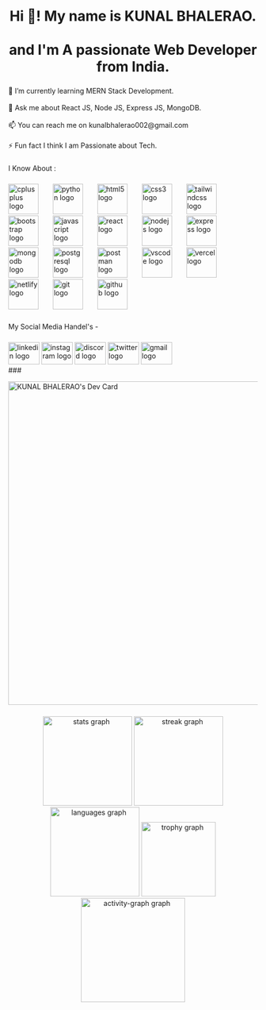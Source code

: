 <h1 align="center">Hi 👋! My name is KUNAL BHALERAO.<br><br> and I'm A passionate Web Developer from India.</h1>

###

<p align="left">🌱 I’m currently learning MERN Stack Development.<br><br>💬 Ask me about React JS, Node JS, Express JS, MongoDB.<br><br>📫 You can reach me on  kunalbhalerao002@gmail.com<br><br>⚡ Fun fact I think I am Passionate about Tech.</p>

###

<p align="left">I Know About :</p>

###

<div align="left">
  <img src="https://skillicons.dev/icons?i=cpp" height="61" alt="cplusplus logo"  />
  <img width="21" />
  <img src="https://skillicons.dev/icons?i=py" height="61" alt="python logo"  />
  <img width="21" />
  <img src="https://skillicons.dev/icons?i=html" height="61" alt="html5 logo"  />
  <img width="21" />
  <img src="https://skillicons.dev/icons?i=css" height="61" alt="css3 logo"  />
  <img width="21" />
  <img src="https://skillicons.dev/icons?i=tailwind" height="61" alt="tailwindcss logo"  />
  <img width="21" />
  <img src="https://skillicons.dev/icons?i=bootstrap" height="61" alt="bootstrap logo"  />
  <img width="21" />
  <img src="https://skillicons.dev/icons?i=js" height="61" alt="javascript logo"  />
  <img width="21" />
  <img src="https://skillicons.dev/icons?i=react" height="61" alt="react logo"  />
  <img width="21" />
  <img src="https://skillicons.dev/icons?i=nodejs" height="61" alt="nodejs logo"  />
  <img width="21" />
  <img src="https://skillicons.dev/icons?i=express" height="61" alt="express logo"  />
  <img width="21" />
  <img src="https://skillicons.dev/icons?i=mongodb" height="61" alt="mongodb logo"  />
  <img width="21" />
  <img src="https://skillicons.dev/icons?i=postgres" height="61" alt="postgresql logo"  />
  <img width="21" />
  <img src="https://skillicons.dev/icons?i=postman" height="61" alt="postman logo"  />
  <img width="21" />
  <img src="https://skillicons.dev/icons?i=vscode" height="61" alt="vscode logo"  />
  <img width="21" />
  <img src="https://skillicons.dev/icons?i=vercel" height="61" alt="vercel logo"  />
  <img width="21" />
  <img src="https://skillicons.dev/icons?i=netlify" height="61" alt="netlify logo"  />
  <img width="21" />
  <img src="https://skillicons.dev/icons?i=git" height="61" alt="git logo"  />
  <img width="21" />
  <img src="https://skillicons.dev/icons?i=github" height="61" alt="github logo"  />
</div>

###

<p align="left">My Social Media Handel's -</p>

###

<div align="left">
  <img src="https://raw.githubusercontent.com/maurodesouza/profile-readme-generator/master/src/assets/icons/social/linkedin/default.svg" width="63" height="45" alt="linkedin logo"  />
  <img src="https://raw.githubusercontent.com/maurodesouza/profile-readme-generator/master/src/assets/icons/social/instagram/default.svg" width="63" height="45" alt="instagram logo"  />
  <img src="https://raw.githubusercontent.com/maurodesouza/profile-readme-generator/master/src/assets/icons/social/discord/default.svg" width="63" height="45" alt="discord logo"  />
  <img src="https://raw.githubusercontent.com/maurodesouza/profile-readme-generator/master/src/assets/icons/social/twitter/default.svg" width="63" height="45" alt="twitter logo"  />
  <img src="https://raw.githubusercontent.com/maurodesouza/profile-readme-generator/master/src/assets/icons/social/gmail/default.svg" width="63" height="45" alt="gmail logo"  />
</div>
###

<a href="https://app.daily.dev/kunalbhalerao"><img src="https://api.daily.dev/devcards/v2/58PI7UKvWC1hMezkvbFFk.png?type=wide&r=eiw" width="652" alt="KUNAL BHALERAO's Dev Card"/></a>

###

<div align="center">
  <img src="https://github-readme-stats.vercel.app/api?username=iamKunalBhalerao&hide_title=false&hide_rank=false&show_icons=true&include_all_commits=true&count_private=true&disable_animations=false&theme=dracula&locale=en&hide_border=true" height="180" alt="stats graph"  />
  <img src="https://streak-stats.demolab.com?user=iamKunalBhalerao&locale=en&mode=daily&theme=dracula&hide_border=true&border_radius=8&date_format=M%20j%5B,%20Y%5D" height="180" alt="streak graph"  />
  <img src="https://github-readme-stats.vercel.app/api/top-langs?username=iamKunalBhalerao&locale=en&hide_title=false&layout=compact&card_width=320&langs_count=30&theme=dracula&hide_border=true" height="180" alt="languages graph"  />
  <img src="https://github-profile-trophy.vercel.app?username=iamKunalBhalerao&no-bg=true&no-frame=true&margin-h=10&column=8&row=5&margin-w=0&theme=algolia" height="150" alt="trophy graph"  />
  <img src="https://github-readme-activity-graph.vercel.app/graph?username=iamKunalBhalerao&theme=nord&hide_border=true&area=true&radius=10" height="210" alt="activity-graph graph"  />
</div>

###

<br clear="both">

###
